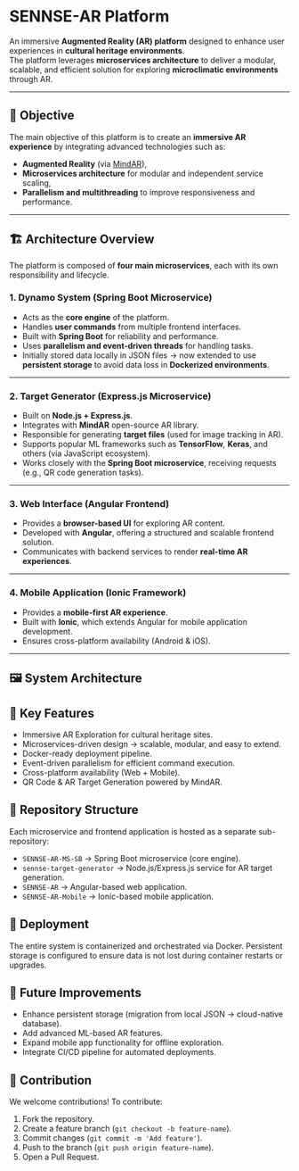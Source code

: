 # SENNSE-AR Platform

An immersive **Augmented Reality (AR) platform** designed to enhance user experiences in **cultural heritage environments**.  
The platform leverages **microservices architecture** to deliver a modular, scalable, and efficient solution for exploring **microclimatic environments** through AR.

---

## 🚀 Objective

The main objective of this platform is to create an **immersive AR experience** by integrating advanced technologies such as:

- **Augmented Reality** (via [MindAR](https://hiukim.github.io/mind-ar-js-doc/)),
- **Microservices architecture** for modular and independent service scaling,
- **Parallelism and multithreading** to improve responsiveness and performance.

---

## 🏗️ Architecture Overview

The platform is composed of **four main microservices**, each with its own responsibility and lifecycle.  

### 1. **Dynamo System (Spring Boot Microservice)**
- Acts as the **core engine** of the platform.  
- Handles **user commands** from multiple frontend interfaces.  
- Built with **Spring Boot** for reliability and performance.  
- Uses **parallelism and event-driven threads** for handling tasks.  
- Initially stored data locally in JSON files → now extended to use **persistent storage** to avoid data loss in **Dockerized environments**.

---

### 2. **Target Generator (Express.js Microservice)**
- Built on **Node.js + Express.js**.  
- Integrates with **MindAR** open-source AR library.  
- Responsible for generating **target files** (used for image tracking in AR).  
- Supports popular ML frameworks such as **TensorFlow**, **Keras**, and others (via JavaScript ecosystem).  
- Works closely with the **Spring Boot microservice**, receiving requests (e.g., QR code generation tasks).  

---

### 3. **Web Interface (Angular Frontend)**
- Provides a **browser-based UI** for exploring AR content.  
- Developed with **Angular**, offering a structured and scalable frontend solution.  
- Communicates with backend services to render **real-time AR experiences**.  

---

### 4. **Mobile Application (Ionic Framework)**
- Provides a **mobile-first AR experience**.  
- Built with **Ionic**, which extends Angular for mobile application development.  
- Ensures cross-platform availability (Android & iOS).  

---

## 🖼️ System Architecture


## 🔑 Key Features
- Immersive AR Exploration for cultural heritage sites.
- Microservices-driven design → scalable, modular, and easy to extend.
- Docker-ready deployment pipeline.
- Event-driven parallelism for efficient command execution.
- Cross-platform availability (Web + Mobile).
- QR Code & AR Target Generation powered by MindAR.

## 📂 Repository Structure

Each microservice and frontend application is hosted as a separate sub-repository:
- `SENNSE-AR-MS-SB` → Spring Boot microservice (core engine).
- `sennse-target-generator` → Node.js/Express.js service for AR target generation.
- `SENNSE-AR` → Angular-based web application.
- `SENNSE-AR-Mobile` → Ionic-based mobile application.

## 🐳 Deployment
The entire system is containerized and orchestrated via Docker.
Persistent storage is configured to ensure data is not lost during container restarts or upgrades.

## 📖 Future Improvements
- Enhance persistent storage (migration from local JSON → cloud-native database).
- Add advanced ML-based AR features.
- Expand mobile app functionality for offline exploration.
- Integrate CI/CD pipeline for automated deployments.

## 🤝 Contribution
We welcome contributions!
To contribute:
1. Fork the repository.
2. Create a feature branch (`git checkout -b feature-name`).
3. Commit changes (`git commit -m 'Add feature'`).
4. Push to the branch (`git push origin feature-name`).
5. Open a Pull Request.